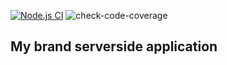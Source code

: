 [![Node.js CI](https://github.com/GarrixA/mybrand-be/actions/workflows/node.js.yml/badge.svg)](https://github.com/GarrixA/mybrand-be/actions/workflows/node.js.yml) ![check-code-coverage](https://img.shields.io/badge/code--coverage-66.74%25-yellow)
## My brand serverside application

